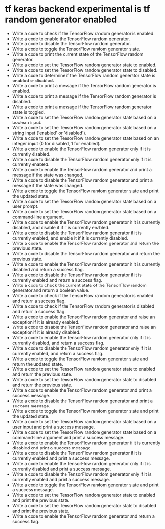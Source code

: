 # tf keras backend experimental is tf random generator enabled

- Write a code to check if the TensorFlow random generator is enabled.
- Write a code to enable the TensorFlow random generator.
- Write a code to disable the TensorFlow random generator.
- Write a code to toggle the TensorFlow random generator state.
- Write a code to print the current state of the TensorFlow random generator.
- Write a code to set the TensorFlow random generator state to enabled.
- Write a code to set the TensorFlow random generator state to disabled.
- Write a code to determine if the TensorFlow random generator state is enabled or disabled.
- Write a code to print a message if the TensorFlow random generator is enabled.
- Write a code to print a message if the TensorFlow random generator is disabled.
- Write a code to print a message if the TensorFlow random generator state is toggled.
- Write a code to set the TensorFlow random generator state based on a boolean input.
- Write a code to set the TensorFlow random generator state based on a string input ('enabled' or 'disabled').
- Write a code to set the TensorFlow random generator state based on an integer input (0 for disabled, 1 for enabled).
- Write a code to enable the TensorFlow random generator only if it is currently disabled.
- Write a code to disable the TensorFlow random generator only if it is currently enabled.
- Write a code to enable the TensorFlow random generator and print a message if the state was changed.
- Write a code to disable the TensorFlow random generator and print a message if the state was changed.
- Write a code to toggle the TensorFlow random generator state and print the updated state.
- Write a code to set the TensorFlow random generator state based on a user prompt.
- Write a code to set the TensorFlow random generator state based on a command-line argument.
- Write a code to enable the TensorFlow random generator if it is currently disabled, and disable it if it is currently enabled.
- Write a code to disable the TensorFlow random generator if it is currently enabled, and enable it if it is currently disabled.
- Write a code to enable the TensorFlow random generator and return the previous state.
- Write a code to disable the TensorFlow random generator and return the previous state.
- Write a code to enable the TensorFlow random generator if it is currently disabled and return a success flag.
- Write a code to disable the TensorFlow random generator if it is currently enabled and return a success flag.
- Write a code to check the current state of the TensorFlow random generator and return a boolean value.
- Write a code to check if the TensorFlow random generator is enabled and return a success flag.
- Write a code to check if the TensorFlow random generator is disabled and return a success flag.
- Write a code to enable the TensorFlow random generator and raise an exception if it is already enabled.
- Write a code to disable the TensorFlow random generator and raise an exception if it is already disabled.
- Write a code to enable the TensorFlow random generator only if it is currently disabled, and return a success flag.
- Write a code to disable the TensorFlow random generator only if it is currently enabled, and return a success flag.
- Write a code to toggle the TensorFlow random generator state and return the updated state.
- Write a code to set the TensorFlow random generator state to enabled and return the previous state.
- Write a code to set the TensorFlow random generator state to disabled and return the previous state.
- Write a code to enable the TensorFlow random generator and print a success message.
- Write a code to disable the TensorFlow random generator and print a success message.
- Write a code to toggle the TensorFlow random generator state and print the updated state.
- Write a code to set the TensorFlow random generator state based on a user input and print a success message.
- Write a code to set the TensorFlow random generator state based on a command-line argument and print a success message.
- Write a code to enable the TensorFlow random generator if it is currently disabled and print a success message.
- Write a code to disable the TensorFlow random generator if it is currently enabled and print a success message.
- Write a code to enable the TensorFlow random generator only if it is currently disabled and print a success message.
- Write a code to disable the TensorFlow random generator only if it is currently enabled and print a success message.
- Write a code to toggle the TensorFlow random generator state and print a success message.
- Write a code to set the TensorFlow random generator state to enabled and print the previous state.
- Write a code to set the TensorFlow random generator state to disabled and print the previous state.
- Write a code to enable the TensorFlow random generator and return a success flag.